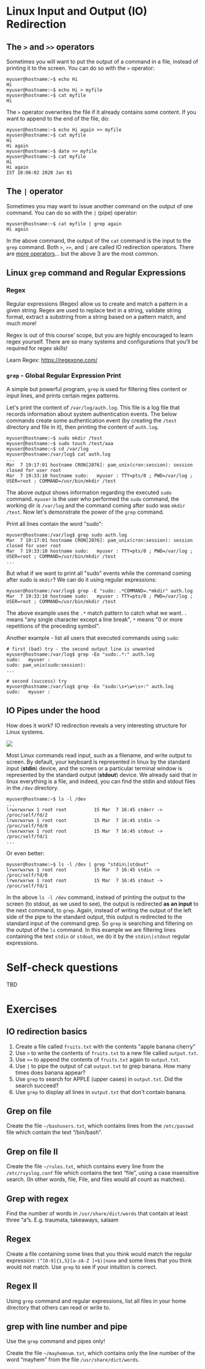 # Linux Input and Output (IO) Redirection


## The `>` and `>>` operators

Sometimes you will want to put the output of a command in a file, instead of printing it to the screen. You can do so with the `>` operator:

```console
myuser@hostname:~$ echo Hi
Hi
myuser@hostname:~$ echo Hi > myfile
myuser@hostname:~$ cat myfile
Hi
```

The `>` operator overwrites the file if it already contains some content. If you want to append to the end of the file, do:

```console
myuser@hostname:~$ echo Hi again >> myfile
myuser@hostname:~$ cat myfile
Hi
Hi again
myuser@hostname:~$ date >> myfile
myuser@hostname:~$ cat myfile
Hi
Hi again
IST 10:06:02 2020 Jan 01
```

## The `|` operator

Sometimes you may want to issue another command on the output of one command. You can do so with the `|` (pipe) operator:

```console
myuser@hostname:~$ cat myfile | grep again
Hi again
```

In the above command, the output of the `cat` command is the input to the `grep` command.
Both `>`, `>>`, and `|` are called IO redirection operators. There are [more operators](https://tldp.org/LDP/abs/html/io-redirection.html)... but the above 3 are the most common.

## Linux `grep` command and Regular Expressions

### Regex

Regular expressions (Regex) allow us to create and match a pattern in a given string. Regex are used to replace text in a string, validate string format, extract a substring from a string based on a pattern match, and much more!

Regex is out of this course’ scope, but you are highly encouraged to learn regex yourself. There are so many systems and configurations that you’ll be required for regex skills!

Learn Regex: https://regexone.com/


### `grep` - Global Regular Expression Print

A simple but powerful program, `grep` is used for filtering files content or input lines, and prints certain regex patterns.

Let's print the content of `/var/log/auth.log`. This file is a log file that records information about system authentication events. The below commands create some authentication event (by creating the `/test` directory and file in it), then printing the content of `auth.log`.

```console
myuser@hostname:~$ sudo mkdir /test
myuser@hostname:~$ sudo touch /test/aaa
myuser@hostname:~$ cd /var/log
myuser@hostname:/var/log$ cat auth.log
...
Mar  7 19:17:01 hostname CRON[2076]: pam_unix(cron:session): session closed for user root
Mar  7 19:33:10 hostname sudo:   myuser : TTY=pts/0 ; PWD=/var/log ; USER=root ; COMMAND=/usr/bin/mkdir /test
```

The above output shows information regarding the executed `sudo` command. `myuser` is the user who performed the `sudo` command, the working dir is `/var/log` and the command coming after sudo was `mkdir /test`.
Now let's demonstrate the power of the `grep` command.

Print all lines contain the word "sudo":

```console
myuser@hostname:/var/log$ grep sudo auth.log
Mar  7 19:17:01 hostname CRON[2076]: pam_unix(cron:session): session closed for user root
Mar  7 19:33:10 hostname sudo:   myuser : TTY=pts/0 ; PWD=/var/log ; USER=root ; COMMAND=/usr/bin/mkdir /test
...
```

But what if we want to print all "sudo" events while the command coming after sudo is `mkdir`? We can do it using regular expressions:

```console
myuser@hostname:/var/log$ grep -E "sudo: .*COMMAND=.*mkdir" auth.log
Mar  7 19:33:10 hostname sudo:   myuser : TTY=pts/0 ; PWD=/var/log ; USER=root ; COMMAND=/usr/bin/mkdir /test
```

The above example uses the `.*` match pattern to catch what we want. `.` means "any single character except a line break", `*` means "0 or more repetitions of the preceding symbol".

Another example - list all users that executed commands using `sudo`:

```console
# first (bad) try - the second output line is unwanted
myuser@hostname:/var/log$ grep -Eo "sudo:.*:" auth.log
sudo:   myuser :
sudo: pam_unix(sudo:session):
...

# second (success) try
myuser@hostname:/var/log$ grep -Eo "sudo:\s+\w+\s+:" auth.log
sudo:   myuser :
```

## IO Pipes under the hood

How does it work? IO redirection reveals a very interesting structure for Linux systems.

![](../../.img/ioredirect.png)

Most Linux commands read input, such as a filename, and write output to screen. By default, your keyboard is represented in linux by the standard input (**stdin**) device, and the screen or a particular terminal window is represented by the standard output (**stdout**) device. We already said that in linux everything is a file, and indeed, you can find the stdin and stdout files in the `/dev` directory.

```console
myuser@hostname:~$ ls -l /dev
...
lrwxrwxrwx 1 root root          15 Mar  7 16:45 stderr -> /proc/self/fd/2
lrwxrwxrwx 1 root root          15 Mar  7 16:45 stdin -> /proc/self/fd/0
lrwxrwxrwx 1 root root          15 Mar  7 16:45 stdout -> /proc/self/fd/1
...
```

Or even better:

```console
myuser@hostname:~$ ls -l /dev | grep "stdin\|stdout"
lrwxrwxrwx 1 root root          15 Mar  7 16:45 stdin -> /proc/self/fd/0
lrwxrwxrwx 1 root root          15 Mar  7 16:45 stdout -> /proc/self/fd/1
```

In the above `ls -l /dev` command, instead of printing the output to the screen (to stdout, as we used to see), the output is redirected **as an input** to the next command, to `grep`. Again, instead of writing the output of the left side of the pipe to the standard output, this output is redirected to the standard input of the command grep.
So `grep` is searching and filtering on the output of the `ls` command. 
In this example we are filtering lines containing the text `stdin` or `stdout`, we do it by the `stdin\|stdout` regular expressions.

# Self-check questions

TBD

# Exercises

## IO redirection basics

1. Create a file called `fruits.txt` with the contents "apple banana cherry"
2. Use `>` to write the contents of `fruits.txt` to a new file called `output.txt`.
3. Use `>>` to append the contents of `fruits.txt` again to `output.txt`.
4. Use `|` to pipe the output of cat `output.txt` to grep banana. How many times does banana appear?
5. Use `grep` to search for APPLE (upper cases) in `output.txt`. Did the search succeed?
6. Use `grep` to display all lines in `output.txt` that don't contain banana.

## Grep on file

Create the file `~/bashusers.txt`, which contains lines from the `/etc/passwd` file which contain the text “/bin/bash”.

## Grep on file II

Create the file `~/rules.txt`, which contains every line from the `/etc/rsyslog.conf` file which contains the text “file”, using a case insensitive search.
(In other words, file, File, and files would all count as matches).

## Grep with regex

Find the number of words in `/usr/share/dict/words` that contain at least three “a”s. E.g. traumata, takeaways, salaam


## Regex

Create a file containing some lines that you think would match the regular expression: `(^[0-9]{1,5}[a-zA-Z ]+$)|none` and some lines that you think would not match. 
Use `grep` to see if your intuition is correct.

## Regex II

Using `grep` command and regular expressions, list all files in your home directory that others can read or write to.


## grep with line number and pipe

Use the `grep` command and pipes only!

Create the file `~/mayhemnum.txt`, which contains only the line number of the word “mayhem” from the file `/usr/share/dict/words`.

